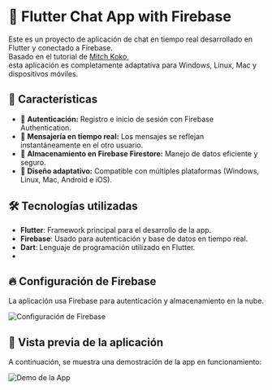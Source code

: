 # 📱 Flutter Chat App with Firebase

Este es un proyecto de aplicación de chat en tiempo real desarrollado en Flutter y conectado a Firebase.  
Basado en el tutorial de [Mitch Koko](https://www.youtube.com/watch?v=mBBycL0EtBQ&list=LL&index=60&t=1318s),  
esta aplicación es completamente adaptativa para Windows, Linux, Mac y dispositivos móviles.

## 🚀 Características
- 🔐 **Autenticación:** Registro e inicio de sesión con Firebase Authentication.
- 💬 **Mensajería en tiempo real:** Los mensajes se reflejan instantáneamente en el otro usuario.
- 📂 **Almacenamiento en Firebase Firestore:** Manejo de datos eficiente y seguro.
- 📱 **Diseño adaptativo:** Compatible con múltiples plataformas (Windows, Linux, Mac, Android e iOS).

## 🛠️ Tecnologías utilizadas
- **Flutter**: Framework principal para el desarrollo de la app.
- **Firebase**: Usado para autenticación y base de datos en tiempo real.
- **Dart**: Lenguaje de programación utilizado en Flutter.  
- 
## 🔥 Configuración de Firebase
La aplicación usa Firebase para autenticación y almacenamiento en la nube.

![Configuración de Firebase](images/firebase.png)

## 📸 Vista previa de la aplicación
A continuación, se muestra una demostración de la app en funcionamiento:

![Demo de la App](images/video.gif)